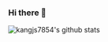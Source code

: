### Hi there 👋

![kangjs7854's github stats](https://github-readme-stats.vercel.app/api?username=kangjs7854&show_icons=true&hide_border=true&theme=tokyonight&include_all_commits=true&cache_seconds=1800&include_all_commits=true&count_private=true&bg_color=FFFFFF&icon_color=87b2fd&text_color=000000)
